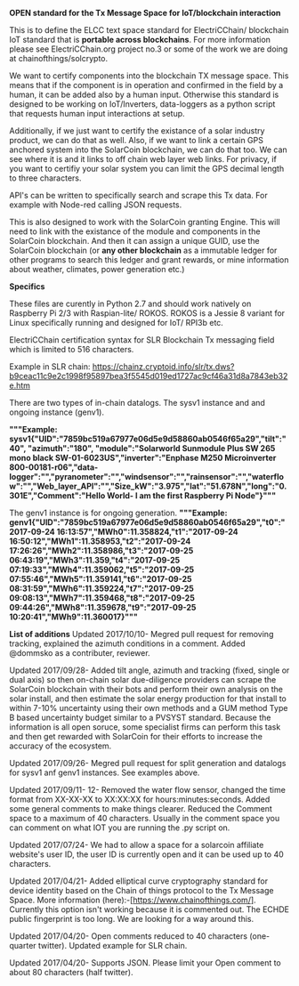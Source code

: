 **OPEN standard for the Tx Message Space for IoT/blockchain interaction** 

This is to define the ELCC text space standard for ElectriCChain/ blockchain IoT standard that is **portable across blockchains**. For more information please see ElectriCChain.org project no.3 or some of the work we are doing at chainofthings/solcrypto.

We want to certify components into the blockchain TX message space. This means that if the component is in operation and confirmed in the field by a human, it can be added also by a human input. Otherwise this standard is designed to be working on IoT/Inverters, data-loggers as a python script that requests human input interactions at setup.

Additionally, if we just want to certify the existance of a solar industry product, we can do that as well. 
Also, if we want to link a certain GPS anchored system into the SolarCoin blockchain, we can do that too. We can see where it is and it links to off chain web layer web links. For privacy, if you want to certifiy your solar system you can limit the GPS decimal length to three characters.

API's can be written to specifically search and scrape this Tx data. For example with Node-red calling JSON requests.

This is also designed to work with the SolarCoin granting Engine. This will need to link with the existance of the module and components in the SolarCoin blockchain. And then it can assign a unique GUID, use the SolarCoin blockchain (or **any other blockchain** as a immutable ledger for other programs to search this ledger and grant rewards, or mine information about weather, climates, power generation etc.)

**Specifics**

These files are curently in Python 2.7 and should work natively on Raspberry Pi 2/3 with Raspian-lite/ ROKOS.
ROKOS is a Jessie 8 variant for Linux specifically running and designed for IoT/ RPI3b etc.

ElectriCChain certification syntax for SLR Blockchain Tx messaging field which is limited to 516 characters.

Example in SLR chain: https://chainz.cryptoid.info/slr/tx.dws?b9ceac11c9e2c1998f95897bea3f5545d019ed1727ac9cf46a31d8a7843eb32e.htm

There are two types of in-chain datalogs. The sysv1 instance and and ongoing instance (genv1).

**"""Example: sysv1{"UID":"7859bc519a67977e06d5e9d58860ab0546f65a29","tilt":"40", "azimuth":"180", "module":"Solarworld Sunmodule Plus SW 265 mono black SW-01-6023US","inverter":"Enphase M250 Microinverter 800-00181-r06","data-logger":"","pyranometer":"","windsensor":"","rainsensor":"","waterflow":"","Web_layer_API":"","Size_kW":"3.975","lat":"51.678N","long":"0.301E","Comment":"Hello World- I am the first Raspberry Pi Node"}"""**

The genv1 instance is for ongoing generation.
**"""Example: genv1{"UID":"7859bc519a67977e06d5e9d58860ab0546f65a29","t0":"2017-09-24 16:13:57","MWh0":11.358824,"t1":"2017-09-24 16:50:12","MWh1":11.358953,"t2":"2017-09-24 17:26:26","MWh2":11.358986,"t3":"2017-09-25 06:43:19","MWh3":11.359,"t4":"2017-09-25 07:19:33","MWh4":11.359062,"t5":"2017-09-25 07:55:46","MWh5":11.359141,"t6":"2017-09-25 08:31:59","MWh6":11.359224,"t7":"2017-09-25 09:08:13","MWh7":11.359468,"t8":"2017-09-25 09:44:26","MWh8":11.359678,"t9":"2017-09-25 10:20:41","MWh9":11.360017}"""**

**List of additions**
Updated 2017/10/10- Megred pull request for removing tracking, explained the azimuth conditions in a comment. Added @dommsko as a contributer, reviewer.

Updated 2017/09/28- Added tilt angle, azimuth and tracking (fixed, single or dual axis) so then on-chain solar due-diligence providers can scrape the SolarCoin blockchain with their bots and perform their own analysis on the solar install, and then estimate the solar energy production for that install to within 7-10% uncertainty using their own methods and a GUM method Type B based uncertainty budget similar to a PVSYST standard. Because the information is all open soruce, some specialist firms can perform this task and then get rewarded with SolarCoin for their efforts to increase the accuracy of the ecosystem.

Updated 2017/09/26- Megred pull request for split generation and datalogs for sysv1 anf genv1 instances. See examples above.

Updated 2017/09/11- 12- Removed the water flow sensor, changed the time format from XX-XX-XX to XX:XX:XX for hours:minutes:seconds. Added some general comments to make things clearer. Reduced the Comment space to a maximum of 40 characters. Usually in the comment space you can comment on what IOT you are running the .py script on.

Updated 2017/07/24- We had to allow a space for a solarcoin affiliate website's user ID, the user ID is currently open and it can be used up to 40 characters.

Updated 2017/04/21- Added elliptical curve cryptography standard for device identity based on the Chain of things protocol to the Tx Message Space. More information (here):-[https://www.chainofthings.com/]. Currently this option isn't working because it is commented out. The ECHDE public fingerprint is too long. We are looking for a way around this.

Updated 2017/04/20- Open comments reduced to 40 characters (one-quarter twitter). Updated example for SLR chain.

Updated 2017/04/20- Supports JSON. Please limit your Open comment to about 80 characters (half twitter).
